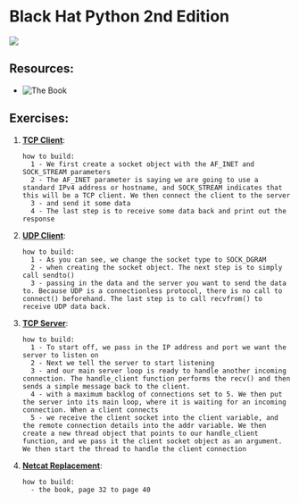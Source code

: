 # Black Hat Python 2nd Edition

<img align="center" src="https://i.ebayimg.com/images/g/2IEAAOSwHFFjroow/s-l500.jpg" />

## Resources:

- ![The Book](https://www.amazon.com/Black-Hat-Python-Programming-Pentesters/dp/1593275900)

## Exercises:

1.  [**TCP Client**](./tcp_client.py):

        how to build:
          1 - We first create a socket object with the AF_INET and SOCK_STREAM parameters
          2 - The AF_INET parameter is saying we are going to use a standard IPv4 address or hostname, and SOCK_STREAM indicates that this will be a TCP client. We then connect the client to the server
          3 - and send it some data
          4 - The last step is to receive some data back and print out the response

2.  [**UDP Client**](./udp_client.py):

        how to build:
          1 - As you can see, we change the socket type to SOCK_DGRAM
          2 - when creating the socket object. The next step is to simply call sendto()
          3 - passing in the data and the server you want to send the data to. Because UDP is a connectionless protocol, there is no call to connect() beforehand. The last step is to call recvfrom() to receive UDP data back.

3.  [**TCP Server**](./tcp_server.py):

        how to build:
          1 - To start off, we pass in the IP address and port we want the server to listen on
          2 - Next we tell the server to start listening
          3 - and our main server loop is ready to handle another incoming connection. The handle_client function performs the recv() and then sends a simple message back to the client.
          4 - with a maximum backlog of connections set to 5. We then put the server into its main loop, where it is waiting for an incoming connection. When a client connects
          5 - we receive the client socket into the client variable, and the remote connection details into the addr variable. We then create a new thread object that points to our handle_client function, and we pass it the client socket object as an argument. We then start the thread to handle the client connection

4.  [**Netcat Replacement**](./netcat.py):

        how to build:
          - the book, page 32 to page 40
